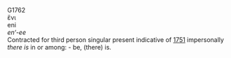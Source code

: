 <body>
  <p>G1762<br>  ἔνι  <br> eni  <br><i>en‘-ee </i><br>Contracted for third person singular present indicative of <a href="g1751.htm">1751</a>  impersonally <i>there</i> <i>is</i> in or among: - be, (there) is.<br></p>
 </body>